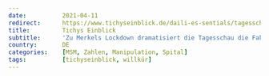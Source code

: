 ```yaml
---
date:          2021-04-11
redirect:      https://www.tichyseinblick.de/daili-es-sentials/tagesschau-corona-grafik-deutschlandkarte/
title:         Tichys Einblick
subtitle:      'Zu Merkels Lockdown dramatisiert die Tagesschau die Fakten - Panik gesucht'
country:       DE
categories:    [MSM, Zahlen, Manipulation, Spital]
tags:          [tichyseinblick, willkür]
---
```

